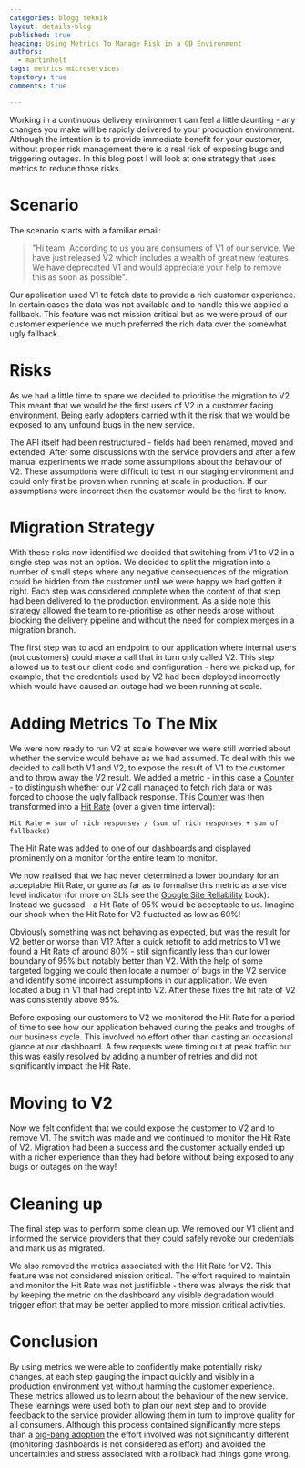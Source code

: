 ```yaml
---
categories: blogg teknik
layout: details-blog
published: true
heading: Using Metrics To Manage Risk in a CD Environment
authors: 
  - martinholt
tags: metrics microservices
topstory: true
comments: true

---
```


Working in a continuous delivery environment can feel a little daunting - any changes you make will be rapidly delivered 
to your production environment. Although the intention is to provide immediate benefit for your customer, without proper 
risk management there is a real risk of exposing bugs and triggering outages. In this blog post I will look at one strategy 
that uses metrics to reduce those risks.

# Scenario
The scenario starts with a familiar email:

> "Hi team. According to us you are consumers of V1 of our service. We have just released V2 which includes a wealth of 
> great new features. We have deprecated V1 and would appreciate your help to remove this as soon as possible".

Our application used V1 to fetch data to provide a rich customer experience. In certain cases the data was not available 
and to handle this we applied a fallback. This feature was not mission critical but as we were proud of our customer 
experience we much preferred the rich data over the somewhat ugly fallback.

# Risks
As we had a little time to spare we decided to prioritise the migration to V2. This meant that we would be the first users 
of V2 in a customer facing environment. Being early adopters carried with it the risk that we would be exposed to any 
unfound bugs in the new service. 

The API itself had been restructured - fields had been renamed, moved and extended. After some discussions with the service 
providers and after a few manual experiments we made some assumptions about the behaviour of V2. These assumptions were 
difficult to test in our staging environment and could only first be proven when running at scale in production. If our 
assumptions were incorrect then the customer would be the first to know.

# Migration Strategy
With these risks now identified we decided that switching from V1 to V2 in a single step was not an option. We decided 
to split the migration into a number of small steps where any negative consequences of the migration could be hidden from 
the customer until we were happy we had gotten it right. Each step was considered complete when the content of that step 
had been delivered to the production environment. As a side note this strategy allowed the team to re-prioritise as other 
needs arose without blocking the delivery pipeline and without the need for complex merges in a migration branch.

The first step was to add an endpoint to our application where internal users (not customers) could make a call that in 
turn only called V2. This step allowed us to test our client code and configuration - here we picked up, for example, that the 
credentials used by V2 had been deployed incorrectly which would have caused an outage had we been running at scale. 

# Adding Metrics To The Mix
We were now ready to run V2 at scale however we were still worried about whether the service would behave as we had 
assumed. To deal with this we decided to call both V1 and V2, to expose the result of V1 to the customer and to throw 
away the V2 result. We added a metric - in this case a [Counter](https://micrometer.io/docs/concepts#_counters) - 
to distinguish whether our V2 call managed to fetch rich data or was forced to choose the ugly fallback response. 
This [Counter](https://micrometer.io/docs/concepts#_counters) was then transformed into a 
[Hit Rate](https://en.wikipedia.org/wiki/Hit_rate) (over a given time interval):

    Hit Rate = sum of rich responses / (sum of rich responses + sum of fallbacks)

The Hit Rate was added to one of our dashboards and displayed prominently on a monitor for the entire team to monitor.

We now realised that we had never determined a lower boundary for an acceptable Hit Rate, or gone as far as to formalise this 
metric as a service level indicator (for more on SLIs see the 
[Google Site Reliability](https://landing.google.com/sre/sre-book/chapters/service-level-objectives) book). 
Instead we guessed - a Hit Rate of 95% would be acceptable to us. Imagine our shock when the Hit Rate for V2 
fluctuated as low as 60%!

Obviously something was not behaving as expected, but was the result for V2 better or worse than V1? After a quick 
retrofit to add metrics to V1 we found a Hit Rate of around 80% - still significantly less than our lower boundary of 95% 
but notably better than V2. With the help of some targeted logging we could then locate a number of bugs in the V2 service 
and identify some incorrect assumptions in our application. We even located a bug in V1 that had crept into V2. 
After these fixes the hit rate of V2 was consistently above 95%.

Before exposing our customers to V2 we monitored the Hit Rate for a period of time 
to see how our application behaved during the peaks and troughs of our business cycle. This involved no effort other 
than casting an occasional glance at our dashboard. A few requests were timing out at peak traffic but this was easily 
resolved by adding a number of retries and did not significantly impact the Hit Rate.

# Moving to V2
Now we felt confident that we could expose the customer to V2 and to remove V1. The switch was made and we continued 
to monitor the Hit Rate of V2. Migration had been a success and the customer actually ended up with a richer experience than 
they had before without being exposed to any bugs or outages on the way!

# Cleaning up
The final step was to perform some clean up. We removed our V1 client and informed the service providers that 
they could safely revoke our credentials and mark us as migrated. 

We also removed the metrics associated with the Hit Rate for V2. This feature was not considered mission critical. 
The effort required to maintain and monitor the Hit Rate was not justifiable - there was always the risk that by 
keeping the metric on the dashboard any visible degradation would trigger effort that may be better applied to more 
mission critical activities.

# Conclusion
By using metrics we were able to confidently make potentially risky changes, at each step gauging the impact quickly and 
visibly in a production environment yet without harming the customer experience. These metrics allowed us to learn about 
the behaviour of the new service. These learnings were used both to plan our next step and to provide feedback to the service provider allowing them in turn to improve quality for all consumers. Although this process contained significantly 
more steps than a [big-bang adoption](https://en.wikipedia.org/wiki/Big_bang_adoption) the effort involved was not 
significantly different (monitoring dashboards is not considered as effort) and avoided the uncertainties and stress 
associated with a rollback had things gone wrong.